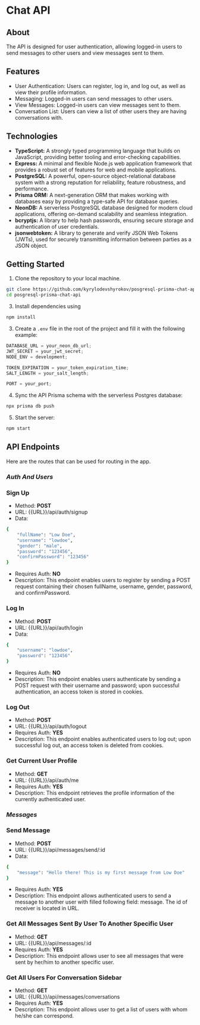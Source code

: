 # Chat API

## About

The API is designed for user authentication, allowing logged-in users to send messages to other users and view messages sent to them.

## Features

- User Authentication: Users can register, log in, and log out, as well as view their profile information.
- Messaging: Logged-in users can send messages to other users.
- View Messages: Logged-in users can view messages sent to them.
- Conversation List: Users can view a list of other users they are having conversations with.

## Technologies

- **TypeScript:** A strongly typed programming language that builds on JavaScript, providing better tooling and error-checking capabilities.
- **Express:** A minimal and flexible Node.js web application framework that provides a robust set of features for web and mobile applications.
- **PostgreSQL:** A powerful, open-source object-relational database system with a strong reputation for reliability, feature robustness, and performance.
- **Prisma ORM:** A next-generation ORM that makes working with databases easy by providing a type-safe API for database queries.
- **NeonDB:** A serverless PostgreSQL database designed for modern cloud applications, offering on-demand scalability and seamless integration.
- **bcryptjs:** A library to help hash passwords, ensuring secure storage and authentication of user credentials.
- **jsonwebtoken:** A library to generate and verify JSON Web Tokens (JWTs), used for securely transmitting information between parties as a JSON object.

## Getting Started

1. Clone the repository to your local machine.

```sh
git clone https://github.com/kyrylodevshyrokov/posgresql-prisma-chat-api.git
cd posgresql-prisma-chat-api
```

3. Install dependencies using

```javascript
npm install
```

3. Create a `.env` file in the root of the project and fill it with the following example:

```javascript
DATABASE_URL = your_neon_db_url;
JWT_SECRET = your_jwt_secret;
NODE_ENV = development;

TOKEN_EXPIRATION = your_token_expiration_time;
SALT_LENGTH = your_salt_length;

PORT = your_port;
```

4. Sync the API Prisma schema with the serverless Postgres database:

```javascript
npx prisma db push
```

5. Start the server:

```javascript
npm start
```

## API Endpoints

Here are the routes that can be used for routing in the app.

### _Auth And Users_

### Sign Up

- Method: **POST**
- URL: {{URL}}/api/auth/signup
- Data:

```bash
{
    "fullName": "Low Doe",
    "username": "lowdoe",
    "gender": "male",
    "password": "123456",
    "confirmPassword": "123456"
}
```

- Requires Auth: **NO**
- Description: This endpoint enables users to register by sending a POST request containing their chosen fullName, username, gender, password, and confirmPassword.

### Log In

- Method: **POST**
- URL: {{URL}}/api/auth/login
- Data:

```bash
{
    "username": "lowdoe",
    "password": "123456"
}
```

- Requires Auth: **NO**
- Description: This endpoint enables users authenticate by sending a POST request with their username and password; upon successful authentication, an access token is stored in cookies.

### Log Out

- Method: **POST**
- URL: {{URL}}/api/auth/logout
- Requires Auth: **YES**
- Description: This endpoint enables authenticated users to log out; upon successful log out, an access token is deleted from cookies.

### Get Current User Profile

- Method: **GET**
- URL: {{URL}}/api/auth/me
- Requires Auth: **YES**
- Description: This endpoint retrieves the profile information of the currently authenticated user.

### _Messages_

### Send Message

- Method: **POST**
- URL: {{URL}}/api/messages/send/:id
- Data:

```bash
{
    "message": "Hello there! This is my first message from Low Doe"
}
```

- Requires Auth: **YES**
- Description: This endpoint allows authenticated users to send a message to another user with filled following field: message. The id of receiver is located in URL.

### Get All Messages Sent By User To Another Specific User

- Method: **GET**
- URL: {{URL}}/api/messages/:id
- Requires Auth: **YES**
- Description: This endpoint allows user to see all messages that were sent by her/him to another specific user.

### Get All Users For Conversation Sidebar

- Method: **GET**
- URL: {{URL}}/api/messages/conversations
- Requires Auth: **YES**
- Description: This endpoint allows user to get a list of users with whom he/she can correspond.
